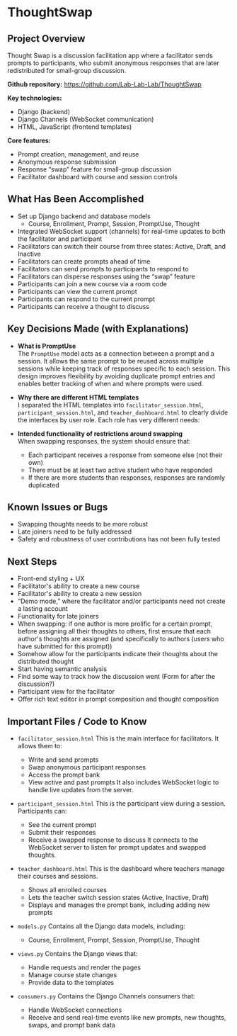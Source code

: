 # ThoughtSwap

## Project Overview

Thought Swap is a discussion facilitation app where a facilitator sends prompts to participants, who submit anonymous responses that are later redistributed for small-group discussion.

**Github repository:** https://github.com/Lab-Lab-Lab/ThoughtSwap

**Key technologies:**
- Django (backend)
- Django Channels (WebSocket communication)
- HTML, JavaScript (frontend templates)

**Core features:**
- Prompt creation, management, and reuse
- Anonymous response submission
- Response “swap” feature for small-group discussion
- Facilitator dashboard with course and session controls

## What Has Been Accomplished

- Set up Django backend and database models
  - Course, Enrollment, Prompt, Session, PromptUse, Thought
- Integrated WebSocket support (channels) for real-time updates to both the facilitator and participant
- Facilitators can switch their course from three states: Active, Draft, and Inactive
- Facilitators can create prompts ahead of time
- Facilitators can send prompts to participants to respond to
- Facilitators can disperse responses using the “swap” feature
- Participants can join a new course via a room code
- Participants can view the current prompt
- Participants can respond to the current prompt
- Participants can receive a thought to discuss

## Key Decisions Made (with Explanations)

- **What is PromptUse**  
  The `PromptUse` model acts as a connection between a prompt and a session. It allows the same prompt to be reused across multiple sessions while keeping track of responses specific to each session. This design improves flexibility by avoiding duplicate prompt entries and enables better tracking of when and where prompts were used.

- **Why there are different HTML templates**  
  I separated the HTML templates into `facilitator_session.html`, `participant_session.html`, and `teacher_dashboard.html` to clearly divide the interfaces by user role. Each role has very different needs:

- **Intended functionality of restrictions around swapping**  
  When swapping responses, the system should ensure that:
  - Each participant receives a response from someone else (not their own)
  - There must be at least two active student who have responded
  - If there are more students than responses, responses are randomly duplicated


## Known Issues or Bugs

- Swapping thoughts needs to be more robust
- Late joiners need to be fully addressed
- Safety and robustness of user contributions has not been fully tested

## Next Steps

- Front-end styling + UX
- Facilitator's ability to create a new course
- Facilitator's ability to create a new session
- “Demo mode,” where the facilitator and/or participants need not create a lasting account
- Functionality for late joiners
- When swapping: if one author is more prolific for a certain prompt, before assigning all their thoughts to others, first ensure that each author's thoughts are assigned (and specifically to authors (users who have submitted for this prompt))
- Somehow allow for the participants indicate their thoughts about the distributed thought
- Start having semantic analysis
- Find some way to track how the discussion went (Form for after the discussion?)
- Participant view for the facilitator
- Offer rich text editor in prompt composition and thought composition

## Important Files / Code to Know

- `facilitator_session.html`
  This is the main interface for facilitators. It allows them to:
  - Write and send prompts
  - Swap anonymous participant responses
  - Access the prompt bank
  - View active and past prompts
  It also includes WebSocket logic to handle live updates from the server.

- `participant_session.html`
  This is the participant view during a session. Participants can:
  - See the current prompt
  - Submit their responses
  - Receive a swapped response to discuss
  It connects to the WebSocket server to listen for prompt updates and swapped thoughts.

- `teacher_dashboard.html`
  This is the dashboard where teachers manage their courses and sessions.
  - Shows all enrolled courses
  - Lets the teacher switch session states (Active, Inactive, Draft)
  - Displays and manages the prompt bank, including adding new prompts

- `models.py`
  Contains all the Django data models, including:
  - Course, Enrollment, Prompt, Session, PromptUse, Thought

- `views.py`
  Contains the Django views that:
  - Handle requests and render the pages
  - Manage course state changes
  - Provide data to the templates

- `consumers.py`
  Contains the Django Channels consumers that:
  - Handle WebSocket connections
  - Receive and send real-time events like new prompts, new thoughts, swaps, and prompt bank data


